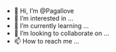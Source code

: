 - 👋 Hi, I’m @Pagallove
- 👀 I’m interested in ...
- 🌱 I’m currently learning ...
- 💞️ I’m looking to collaborate on ...
- 📫 How to reach me ...

<!---
Pagallove/Pagallove is a ✨ special ✨ repository because its `README.md` (this file) appears on your GitHub profile.
You can click the Preview link to take a look at your changes.
--->
